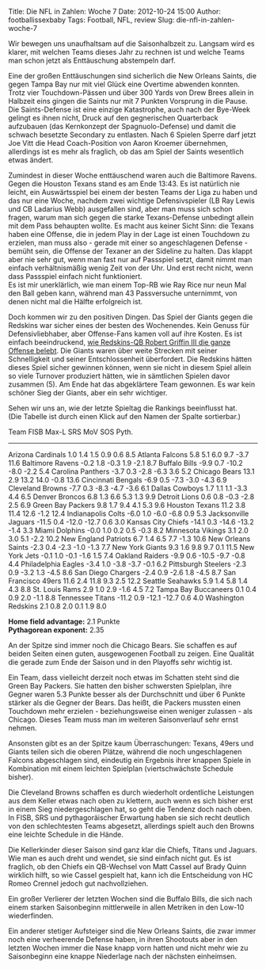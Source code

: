 Title: Die NFL in Zahlen: Woche 7
Date: 2012-10-24 15:00
Author: footballissexbaby
Tags: Football, NFL, review
Slug: die-nfl-in-zahlen-woche-7

Wir bewegen uns unaufhaltsam auf die Saisonhalbzeit zu. Langsam wird es
klarer, mit welchen Teams dieses Jahr zu rechnen ist und welche Teams
man schon jetzt als Enttäuschung abstempeln darf.

Eine der großen Enttäuschungen sind sicherlich die New Orleans Saints,
die gegen Tampa Bay nur mit viel Glück eine Overtime abwenden konnten.
Trotz vier Touchdown-Pässen und über 300 Yards von Drew Brees allein in
Halbzeit eins gingen die Saints nur mit 7 Punkten Vorsprung in die
Pause. Die Saints-Defense ist eine einzige Katastrophe, auch nach der
Bye-Week gelingt es ihnen nicht, Druck auf den gegnerischen Quarterback
aufzubauen (das Kernkonzept der Spagnuolo-Defense) und damit die schwach
besetzte Secondary zu entlasten. Nach 6 Spielen Sperre darf jetzt Joe
Vitt die Head Coach-Position von Aaron Kroemer übernehmen, allerdings
ist es mehr als fraglich, ob das am Spiel der Saints wesentlich etwas
ändert.

Zumindest in dieser Woche enttäuschend waren auch die Baltimore Ravens.
Gegen die Houston Texans stand es am Ende 13:43. Es ist natürlich nie
leicht, ein Auswärtsspiel bei einem der besten Teams der Liga zu haben
und das nur eine Woche, nachdem zwei wichtige Defensivspieler (LB Ray
Lewis und CB Ladarius Webb) ausgefallen sind, aber man muss sich schon
fragen, warum man sich gegen die starke Texans-Defense unbedingt allein
mit dem Pass behaupten wollte. Es macht aus keiner Sicht Sinn: die
Texans haben eine Offense, die in jedem Play in der Lage ist einen
Touchdown zu erzielen, man muss also - gerade mit einer so
angeschlagenen Defense - bemüht sein, die Offense der Texaner an der
Sideline zu halten. Das klappt aber nie sehr gut, wenn man fast nur auf
Passspiel setzt, damit nimmt man einfach verhältnismäßig wenig Zeit von
der Uhr. Und erst recht nicht, wenn dass Passspiel einfach nicht
funktioniert.  
Es ist mir unerklärlich, wie man einem Top-RB wie Ray Rice nur neun Mal
den Ball geben kann, während man 43 Passversuche unternimmt, von denen
nicht mal die Hälfte erfolgreich ist.

Doch kommen wir zu den positiven Dingen. Das Spiel der Giants gegen die
Redskins war sicher eines der besten des Wochenendes. Kein Genuss für
Defensivliebhaber, aber Offense-Fans kamen voll auf ihre Kosten. Es ist
einfach beeindruckend, [wie Redskins-QB Robert Griffin III die ganze
Offense belebt][]. Die Giants waren über weite Strecken mit seiner
Schnelligkeit und seiner Entschlossenheit überfordert. Die Redskins
hätten dieses Spiel sicher gewinnen können, wenn sie nicht in diesem
Spiel allein so viele Turnover produziert hätten, wie in sämtlichen
Spielen davor zusammen (5). Am Ende hat das abgeklärtere Team gewonnen.
Es war kein schöner Sieg der Giants, aber ein sehr wichtiger.

Sehen wir uns an, wie der letzte Spieltag die Rankings beeinflusst hat.  
(Die Tabelle ist durch einen Klick auf den Namen der Spalte
sortierbar.)

  Team                   FISB    Max-L   SRS     MoV     SOS    Pyth.
  ---------------------- ------- ------- ------- ------- ------ -------
  Arizona Cardinals      1.0     1.4     1.5     0.9     0.6    8.5
  Atlanta Falcons        5.8     5.1     6.0     9.7     -3.7   11.6
  Baltimore Ravens       -0.2    1.8     -0.3    1.9     -2.1   8.7
  Buffalo Bills          -9.9    0.7     -10.2   -8.0    -2.2   5.4
  Carolina Panthers      -3.7    0.3     -2.8    -6.3    3.6    5.2
  Chicago Bears          13.1    2.9     13.2    14.0    -0.8   13.6
  Cincinnati Bengals     -6.9    0.5     -7.3    -3.0    -4.3   6.9
  Cleveland Browns       -7.7    0.3     -8.3    -4.7    -3.6   6.1
  Dallas Cowboys         1.7     1.1     1.1     -3.3    4.4    6.5
  Denver Broncos         6.8     1.3     6.6     5.3     1.3    9.9
  Detroit Lions          0.6     0.8     -0.3    -2.8    2.5    6.9
  Green Bay Packers      9.8     1.7     9.4     4.1     5.3    9.6
  Houston Texans         11.2    3.8     11.4    12.6    -1.2   12.4
  Indianapolis Colts     -6.0    1.0     -6.0    -6.8    0.9    5.3
  Jacksonville Jaguars   -11.5   0.4     -12.0   -12.7   0.6    3.0
  Kansas City Chiefs     -14.1   0.3     -14.6   -13.2   -1.4   3.3
  Miami Dolphins         -0.0    1.0     0.2     0.5     -0.3   8.2
  Minnesota Vikings      3.1     2.0     3.0     5.1     -2.2   10.2
  New England Patriots   6.7     1.4     6.5     7.7     -1.3   10.6
  New Orleans Saints     -2.3    0.4     -2.3    -1.0    -1.3   7.7
  New York Giants        9.3     1.6     9.8     9.7     0.1    11.5
  New York Jets          -0.1    1.0     -0.1    -1.6    1.5    7.4
  Oakland Raiders        -9.9    0.6     -10.5   -9.7    -0.8   4.4
  Philadelphia Eagles    -3.4    1.0     -3.8    -3.7    -0.1   6.2
  Pittsburgh Steelers    -2.3    0.9     -3.2    1.3     -4.5   8.6
  San Diego Chargers     -2.4    0.9     -2.6    1.8     -4.5   8.7
  San Francisco 49ers    11.6    2.4     11.8    9.3     2.5    12.2
  Seattle Seahawks       5.9     1.4     5.8     1.4     4.3    8.8
  St. Louis Rams         2.9     1.0     2.9     -1.6    4.5    7.2
  Tampa Bay Buccaneers   0.1     0.4     0.9     2.0     -1.1   8.8
  Tennessee Titans       -11.2   0.9     -12.1   -12.7   0.6    4.0
  Washington Redskins    2.1     0.8     2.0     0.1     1.9    8.0

**Home field advantage:** 2.1 Punkte  
**Pythagorean exponent:** 2.35

An der Spitze sind immer noch die Chicago Bears. Sie schaffen es auf
beiden Seiten einen guten, ausgewogenen Football zu zeigen. Eine
Qualität die gerade zum Ende der Saison und in den Playoffs sehr wichtig
ist.

Ein Team, dass vielleicht derzeit noch etwas im Schatten steht sind die
Green Bay Packers. Sie hatten den bisher schwersten Spielplan, ihre
Gegner waren 5.3 Punkte besser als der Durchschnitt und über 6 Punkte
stärker als die Gegner der Bears. Das heißt, die Packers mussten einen
Touchdown mehr erzielen - beziehungsweise einen weniger zulassen - als
Chicago. Dieses Team muss man im weiteren Saisonverlauf sehr ernst
nehmen.

Ansonsten gibt es an der Spitze kaum Überraschungen: Texans, 49ers und
Giants teilen sich die oberen Plätze, während die noch ungeschlagenen
Falcons abgeschlagen sind, eindeutig ein Ergebnis ihrer knappen Spiele
in Kombination mit einem leichten Spielplan (viertschwächste Schedule
bisher).

Die Cleveland Browns schaffen es durch wiederholt ordentliche Leistungen
aus dem Keller etwas nach oben zu klettern, auch wenn es sich bisher
erst in einem Sieg niedergeschlagen hat, so geht die Tendenz doch nach
oben. In FISB, SRS und pythagoräischer Erwartung haben sie sich recht
deutlich von den schlechtesten Teams abgesetzt, allerdings spielt auch
den Browns eine leichte Schedule in die Hände.

Die Kellerkinder dieser Saison sind ganz klar die Chiefs, Titans und
Jaguars. Wie man es auch dreht und wendet, sie sind einfach nicht gut.
Es ist fraglich, ob den Chiefs ein QB-Wechsel von Matt Cassel auf Brady
Quinn wirklich hilft, so wie Cassel gespielt hat, kann ich die
Entscheidung von HC Romeo Crennel jedoch gut nachvollziehen.

Ein großer Verlierer der letzten Wochen sind die Buffalo Bills, die sich
nach einem starken Saisonbeginn mittlerweile in allen Metriken in den
Low-10 wiederfinden.

Ein anderer stetiger Aufsteiger sind die New Orleans Saints, die zwar
immer noch eine verheerende Defense haben, in ihren Shootouts aber in
den letzten Wochen immer die Nase knapp vorn hatten und nicht mehr wie
zu Saisonbeginn eine knappe Niederlage nach der nächsten einheimsen.

  [wie Redskins-QB Robert Griffin III die ganze Offense belebt]: http://footballissexbaby.de/wordpress/2012/10/rg3-gegen-cam-newton-wer-hat-die-bessere-rookie-saison/
    "RG3 oder Cam Newton: Wer hat die bessere Rookie-Saison?"

